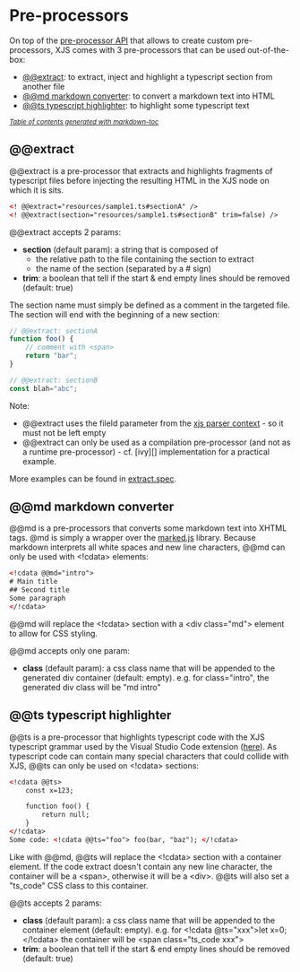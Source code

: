 
# Pre-processors

On top of the [pre-processor API][] that allows to create custom pre-processors, XJS comes with 3 pre-processors that can be used out-of-the-box:
- [@@extract](#--extract): to extract, inject and highlight a typescript section from another file
- [@@md markdown converter](#--md-markdown-converter): to convert a markdown text into HTML
- [@@ts typescript highlighter](#--ts-typescript-highlighter): to highlight some typescript text 

<small><i><a href='http://ecotrust-canada.github.io/markdown-toc/'>Table of contents generated with markdown-toc</a></i></small>


[pre-processor API]: ../parser.md#xjs-pre-processors

## @@extract 

@@extract is a pre-processor that extracts and highlights fragments of typescript files before injecting
the resulting HTML in the XJS node on which it is sits.

```html
<! @@extract="resources/sample1.ts#sectionA" />
<! @@extract(section="resources/sample1.ts#sectionB" trim=false) />
```

@@extract accepts 2 params:
- **section** (default param): a string that is composed of
    - the relative path to the file containing the section to extract
    - the name of the section (separated by a # sign)
- **trim**: a boolean that tell if the start & end empty lines should be removed (default: true)

The section name must simply be defined as a comment in the targeted file. The section will end with the beginning of a new section:
```js
// @@extract: sectionA
function foo() {
    // comment with <span>
    return "bar";
}

// @@extract: sectionB
const blah="abc";
```

Note: 
- @@extract uses the fileId parameter from the [xjs parser context][parser] - so it must not be left empty
- @@extract can only be used as a compilation pre-processor (and not as a runtime pre-processor) - cf. [ivy][] implementation for a practical example.

More examples can be found in [extract.spec][].

[parser]: ./parser.md#xjs-parser
[extract.spec]: ../src/test/pre-processors/extract.spec.ts

## @@md markdown converter

@@md is a pre-processors that converts some markdown text into XHTML tags. @md is simply a wrapper over the [marked.js][] library.
Because markdown interprets all white spaces and new line characters, @@md can only be used with \<!cdata> elements:

```html
<!cdata @@md="intro">
# Main title
## Second title
Some paragraph
</!cdata>
```

@@md will replace the \<!cdata> section with a \<div class="md"> element to allow for CSS styling.

@@md accepts only one param:
- **class** (default param): a css class name that will be appended to the generated div container (default: empty).
    e.g. for class="intro", the generated div class will be "md intro"

[marked.js]: https://marked.js.org/


## @@ts typescript highlighter

@@ts is a pre-processor that highlights typescript code with the XJS typescript grammar used by the Visual Studio Code extension ([here][grammar]). As typescript code can contain many special characters that could collide with XJS, @@ts can only be used on \<!cdata> sections:

```html
<!cdata @@ts>
    const x=123;

    function foo() {
        return null;
    }
</!cdata>
Some code: <!cdata @@ts="foo"> foo(bar, "baz"); </!cdata>
```

Like with @@md, @@ts will replace the \<!cdata> section with a container element. If the code extract doesn't contain any new line character, the container will be a \<span>, otherwise it will be a \<div>. @@ts will also set a "ts_code" CSS class to this container.

@@ts accepts 2 params:
- **class** (default param): a css class name that will be appended to the container element (default: empty).
    e.g. for \<!cdata @ts="xxx">let x=0;\</!cdata> the container will be \<span class="ts_code xxx">
- **trim**: a boolean that tell if the start & end empty lines should be removed (default: true)



[XTR api]: ./xtr-api.md
[grammar]: ./../syntaxes/xjs.tmLanguage.json
